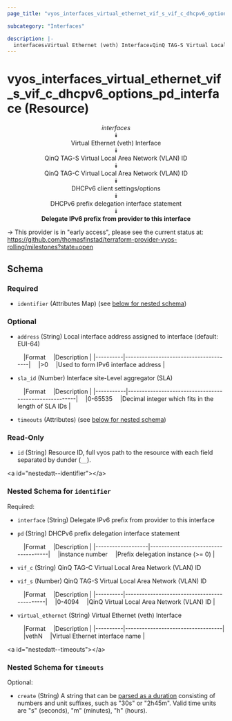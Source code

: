 ```yaml
---
page_title: "vyos_interfaces_virtual_ethernet_vif_s_vif_c_dhcpv6_options_pd_interface Resource - vyos"

subcategory: "Interfaces"

description: |- 
  interfaces⯯Virtual Ethernet (veth) Interface⯯QinQ TAG-S Virtual Local Area Network (VLAN) ID⯯QinQ TAG-C Virtual Local Area Network (VLAN) ID⯯DHCPv6 client settings/options⯯DHCPv6 prefix delegation interface statement⯯Delegate IPv6 prefix from provider to this interface
---
```


# vyos_interfaces_virtual_ethernet_vif_s_vif_c_dhcpv6_options_pd_interface (Resource)
<center>

*interfaces*  
⯯  
Virtual Ethernet (veth) Interface  
⯯  
QinQ TAG-S Virtual Local Area Network (VLAN) ID  
⯯  
QinQ TAG-C Virtual Local Area Network (VLAN) ID  
⯯  
DHCPv6 client settings/options  
⯯  
DHCPv6 prefix delegation interface statement  
⯯  
**Delegate IPv6 prefix from provider to this interface**


</center>

-> This provider is in "early access", please see the current status at: https://github.com/thomasfinstad/terraform-provider-vyos-rolling/milestones?state=open

## Schema

### Required

- `identifier` (Attributes Map) (see [below for nested schema](#nestedatt--identifier))

### Optional

- `address` (String) Local interface address assigned to interface (default: EUI-64)

    &emsp;|Format  &emsp;|Description                          |
    |----------|---------------------------------------|
    &emsp;|&gt;0      &emsp;|Used to form IPv6 interface address  |
- `sla_id` (Number) Interface site-Level aggregator (SLA)

    &emsp;|Format   &emsp;|Description                                          |
    |-----------|-------------------------------------------------------|
    &emsp;|0-65535  &emsp;|Decimal integer which fits in the length of SLA IDs  |
- `timeouts` (Attributes) (see [below for nested schema](#nestedatt--timeouts))

### Read-Only

- `id` (String) Resource ID, full vyos path to the resource with each field separated by dunder (`__`).

&lt;a id=&#34;nestedatt--identifier&#34;&gt;&lt;/a&gt;
### Nested Schema for `identifier`

Required:

- `interface` (String) Delegate IPv6 prefix from provider to this interface
- `pd` (String) DHCPv6 prefix delegation interface statement

    &emsp;|Format           &emsp;|Description                        |
    |-------------------|-------------------------------------|
    &emsp;|instance number  &emsp;|Prefix delegation instance (&gt;= 0)  |
- `vif_c` (String) QinQ TAG-C Virtual Local Area Network (VLAN) ID
- `vif_s` (Number) QinQ TAG-S Virtual Local Area Network (VLAN) ID

    &emsp;|Format  &emsp;|Description                                |
    |----------|---------------------------------------------|
    &emsp;|0-4094  &emsp;|QinQ Virtual Local Area Network (VLAN) ID  |
- `virtual_ethernet` (String) Virtual Ethernet (veth) Interface

    &emsp;|Format  &emsp;|Description                      |
    |----------|-----------------------------------|
    &emsp;|vethN   &emsp;|Virtual Ethernet interface name  |


&lt;a id=&#34;nestedatt--timeouts&#34;&gt;&lt;/a&gt;
### Nested Schema for `timeouts`

Optional:

- `create` (String) A string that can be [parsed as a duration](https://pkg.go.dev/time#ParseDuration) consisting of numbers and unit suffixes, such as &#34;30s&#34; or &#34;2h45m&#34;. Valid time units are &#34;s&#34; (seconds), &#34;m&#34; (minutes), &#34;h&#34; (hours).  
